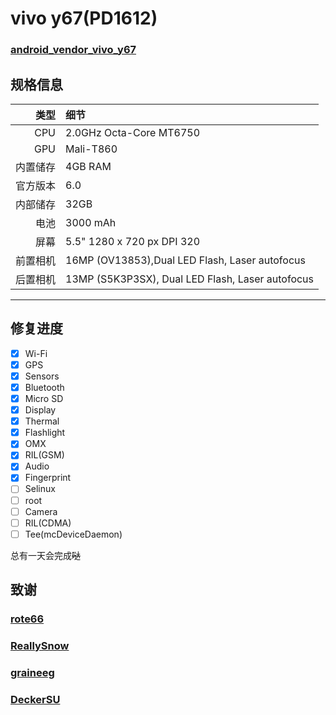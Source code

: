vivo y67(PD1612)
==============

### [android_vendor_vivo_y67](https://github.com/BabQ/android_vendor_vivo_y67)

## 规格信息

类型     | 细节
-------:|:---------------------------------------------
CPU     | 2.0GHz Octa-Core MT6750
GPU     | Mali-T860
内置储存  | 4GB RAM
官方版本 | 6.0
内部储存 | 32GB
电池 | 3000 mAh
屏幕 | 5.5" 1280 x 720 px DPI 320
前置相机 | 16MP (OV13853),Dual LED Flash, Laser autofocus
后置相机 | 13MP (S5K3P3SX), Dual LED Flash, Laser autofocus
---------------------------------------------------------

## 修复进度
- [x] Wi-Fi
- [x] GPS
- [x] Sensors
- [x] Bluetooth
- [x] Micro SD
- [x] Display
- [x] Thermal
- [x] Flashlight
- [x] OMX
- [x] RIL(GSM)
- [x] Audio
- [x] Fingerprint
- [ ] Selinux
- [ ] root
- [ ] Camera
- [ ] RIL(CDMA)
- [ ] Tee(mcDeviceDaemon)

总有一天会完成~~哒~~

## 致谢
### [rote66](https://github.com/rote66)
### [ReallySnow](https://github.com/ReallySnow)
### [graineeg](https://github.com/graineeg)
### [DeckerSU](https://github.com/DeckerSU)